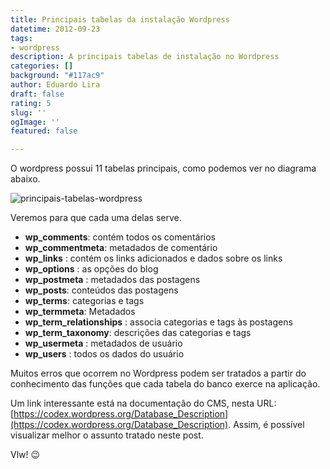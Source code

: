 ```yaml
---
title: Principais tabelas da instalação Wordpress
datetime: 2012-09-23
tags:
- wordpress
description: A principais tabelas de instalação no Wordpress
categories: []
background: "#117ac9"
author: Eduardo Lira
draft: false
rating: 5
slug: ''
ogImage: ''
featured: false

---
```

O wordpress possui 11 tabelas principais, como podemos ver no diagrama abaixo.

![principais-tabelas-wordpress](/assets/blog/wp4database.png "principais-tabelas-wordpress")

Veremos para que cada uma delas serve.

* **wp_comments**: contém todos os comentários
* **wp_commentmeta**: metadados de comentário
* **wp_links** : contém os links adicionados e dados sobre os links
* **wp_options** : as opções do blog
* **wp_postmeta** : metadados das postagens
* **wp_posts**: conteúdos das postagens
* **wp_terms**: categorias e tags
* **wp_termmeta**: Metadados
* **wp_term_relationships** : associa categorias e tags às postagens
* **wp_term_taxonomy**: descrições das categorias e tags
* **wp_usermeta** : metadados de usuário
* **wp_users** : todos os dados do usuário

Muitos erros que ocorrem no Wordpress podem ser tratados a partir do conhecimento das funções que cada tabela do banco exerce na aplicação.

Um link interessante está na documentação do CMS, nesta URL: [https://codex.wordpress.org/Database_Description](https://codex.wordpress.org/Database_Description).
Assim, é possível visualizar melhor o assunto tratado neste post.

Vlw! :wink:
